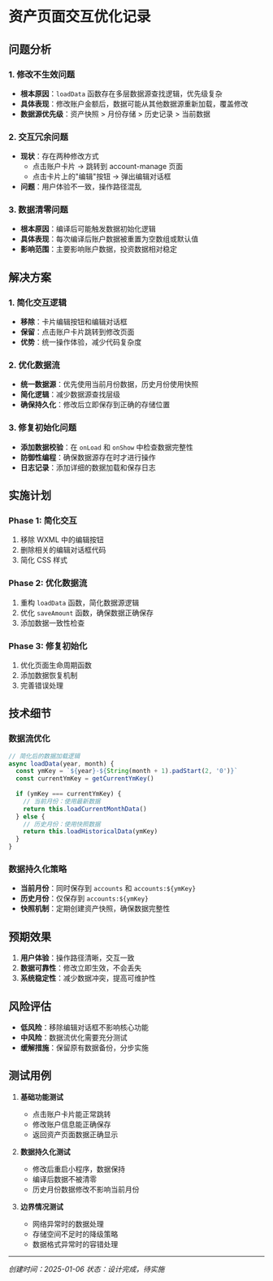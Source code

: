 # 资产页面交互优化记录

## 问题分析

### 1. 修改不生效问题
- **根本原因**：`loadData` 函数存在多层数据源查找逻辑，优先级复杂
- **具体表现**：修改账户金额后，数据可能从其他数据源重新加载，覆盖修改
- **数据源优先级**：资产快照 > 月份存储 > 历史记录 > 当前数据

### 2. 交互冗余问题
- **现状**：存在两种修改方式
  - 点击账户卡片 → 跳转到 account-manage 页面
  - 点击卡片上的"编辑"按钮 → 弹出编辑对话框
- **问题**：用户体验不一致，操作路径混乱

### 3. 数据清零问题
- **根本原因**：编译后可能触发数据初始化逻辑
- **具体表现**：每次编译后账户数据被重置为空数组或默认值
- **影响范围**：主要影响账户数据，投资数据相对稳定

## 解决方案

### 1. 简化交互逻辑
- **移除**：卡片编辑按钮和编辑对话框
- **保留**：点击账户卡片跳转到修改页面
- **优势**：统一操作体验，减少代码复杂度

### 2. 优化数据流
- **统一数据源**：优先使用当前月份数据，历史月份使用快照
- **简化逻辑**：减少数据源查找层级
- **确保持久化**：修改后立即保存到正确的存储位置

### 3. 修复初始化问题
- **添加数据校验**：在 `onLoad` 和 `onShow` 中检查数据完整性
- **防御性编程**：确保数据源存在时才进行操作
- **日志记录**：添加详细的数据加载和保存日志

## 实施计划

### Phase 1: 简化交互
1. 移除 WXML 中的编辑按钮
2. 删除相关的编辑对话框代码
3. 简化 CSS 样式

### Phase 2: 优化数据流
1. 重构 `loadData` 函数，简化数据源逻辑
2. 优化 `saveAmount` 函数，确保数据正确保存
3. 添加数据一致性检查

### Phase 3: 修复初始化
1. 优化页面生命周期函数
2. 添加数据恢复机制
3. 完善错误处理

## 技术细节

### 数据流优化
```javascript
// 简化后的数据加载逻辑
async loadData(year, month) {
  const ymKey = `${year}-${String(month + 1).padStart(2, '0')}`
  const currentYmKey = getCurrentYmKey()
  
  if (ymKey === currentYmKey) {
    // 当前月份：使用最新数据
    return this.loadCurrentMonthData()
  } else {
    // 历史月份：使用快照数据
    return this.loadHistoricalData(ymKey)
  }
}
```

### 数据持久化策略
- **当前月份**：同时保存到 `accounts` 和 `accounts:${ymKey}`
- **历史月份**：仅保存到 `accounts:${ymKey}`
- **快照机制**：定期创建资产快照，确保数据完整性

## 预期效果

1. **用户体验**：操作路径清晰，交互一致
2. **数据可靠性**：修改立即生效，不会丢失
3. **系统稳定性**：减少数据冲突，提高可维护性

## 风险评估

- **低风险**：移除编辑对话框不影响核心功能
- **中风险**：数据流优化需要充分测试
- **缓解措施**：保留原有数据备份，分步实施

## 测试用例

1. **基础功能测试**
   - 点击账户卡片能正常跳转
   - 修改账户信息能正确保存
   - 返回资产页面数据正确显示

2. **数据持久化测试**
   - 修改后重启小程序，数据保持
   - 编译后数据不被清零
   - 历史月份数据修改不影响当前月份

3. **边界情况测试**
   - 网络异常时的数据处理
   - 存储空间不足时的降级策略
   - 数据格式异常时的容错处理

---

*创建时间：2025-01-06*
*状态：设计完成，待实施*